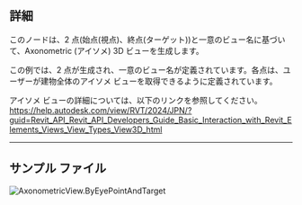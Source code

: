 ## 詳細
このノードは、2 点(始点(視点)、終点(ターゲット))と一意のビュー名に基づいて、Axonometric (アイソメ) 3D ビューを生成します。

この例では、2 点が生成され、一意のビュー名が定義されています。各点は、ユーザーが建物全体のアイソメ ビューを取得できるように定義されています。

アイソメ ビューの詳細については、以下のリンクを参照してください。
https://help.autodesk.com/view/RVT/2024/JPN/?guid=Revit_API_Revit_API_Developers_Guide_Basic_Interaction_with_Revit_Elements_Views_View_Types_View3D_html

___
## サンプル ファイル

![AxonometricView.ByEyePointAndTarget](./Revit.Elements.Views.AxonometricView.ByEyePointAndTarget_img.jpg)
